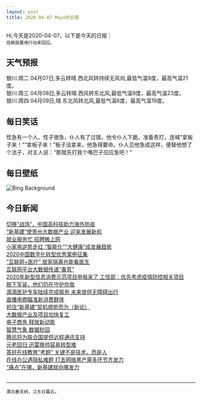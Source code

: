 ```yaml
---
layout: post
title: 2020-04-07-Mayx的日报
---
```


Hi,今天是2020-04-07，以下是今天的日报：<br><small>
信赖就要用行动来回应。</small><!--more-->
## 天气预报
银川:周二 04月07日,多云转晴 西北风转持续无风向,最低气温9度，最高气温21度。<br>银川:周三 04月08日,多云转晴 西风转东北风,最低气温9度，最高气温23度。<br>银川:周四 04月09日,晴 东北风转北风,最低气温6度，最高气温19度。
## 每日笑话
性急有一个人、性子很急，仆人有了过错，他令仆人下跪，准备责打，连喊“拿板子来！”“拿板子来！”板子没拿来，他急得要命。仆人见他急成这样，便替他想了个法子，对主人说：“那就先打我个嘴巴子应应急吧！”
## 每日壁纸
![Bing Background](https://cn.bing.com/th?id=OHR.CastleDay_EN-US2318801501_1920x1080.jpg&rf=LaDigue_1920x1080.jpg&pid=hp "Cherry blossoms and Himeji Castle in Himeji, Japan (© Tororo/Getty Images)")
## 今日新闻

[切换“战场”，中国高科技助力海外防疫](http://it.people.com.cn/n1/2020/0407/c1009-31663273.html)   
[“新基建”使贵州大数据产业 迎来发展新机](http://it.people.com.cn/n1/2020/0407/c1009-31663303.html)   
[就业服务忙 招聘搬上网](http://it.people.com.cn/n1/2020/0407/c1009-31663408.html)   
[小家电逆势走红 “智能化”“大健康”成发展趋势](http://it.people.com.cn/n1/2020/0407/c1009-31663415.html)   
[2020中国数字化转型优秀案例征集](http://it.people.com.cn/n1/2020/0407/c1009-31663428.html)   
[“互联网+医疗” 居家隔离也能看医生](http://it.people.com.cn/n1/2020/0407/c1009-31663437.html)   
[互联网平台大数据传递“春意”](http://it.people.com.cn/n1/2020/0407/c1009-31663255.html)   
[2020年新型信息消费示范项目申报来了 工信部：优先考虑疫情防控相关项目](http://it.people.com.cn/n1/2020/0405/c1009-31662436.html)   
[脱下军装，他们仍在守护你我](http://it.people.com.cn/n1/2020/0403/c1009-31661391.html)   
[滴滴医护专车陆续完成服务 未来提供无障碍出行](http://it.people.com.cn/n1/2020/0403/c1009-31661394.html)   
[直播电商瞄准新消费群体](http://it.people.com.cn/n1/2020/0403/c1009-31661392.html)   
[抓住“新基建”契机顺势而为（新论）](http://it.people.com.cn/n1/2020/0403/c1009-31660984.html)   
[大数据产业及项目加快复工](http://it.people.com.cn/n1/2020/0403/c1009-31660985.html)   
[电子商务 释放新动能](http://it.people.com.cn/n1/2020/0403/c1009-31660986.html)   
[智慧气象 数据秒回](http://it.people.com.cn/n1/2020/0403/c1009-31660987.html)   
[腾讯将为联合国提供远程通讯支持](http://it.people.com.cn/n1/2020/0403/c1009-31660988.html)   
[元老回归 迅雷换帅容易转型难](http://it.people.com.cn/n1/2020/0403/c1009-31660038.html)   
[答好在线教育“考题” 关键不是技术，而是人](http://it.people.com.cn/n1/2020/0403/c1009-31660010.html)   
[在线办公遇隐私难题 打击网络黑产需多环节齐发力](http://it.people.com.cn/n1/2020/0403/c1009-31659998.html)   
[“痛点”在哪，新基建就向哪发力](http://it.people.com.cn/n1/2020/0403/c1009-31660074.html)   
<br />

***

<small>渭北春天树，江东日暮云。</small>
